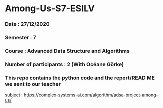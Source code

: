 # Among-Us-S7-ESILV

### Date : 27/12/2020
### Semester : 7
### Course : Advanced Data Structure and Algorithms
### Number of participants : 2 (With Océane Görke)

### This repo contains the python code and the report/READ ME we sent to our teacher
subject : https://complex-systems-ai.com/algorithm/adsa-project-among-us/
